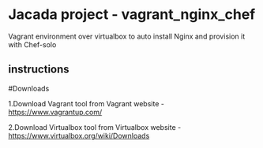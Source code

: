# Jacada project - vagrant_nginx_chef
Vagrant environment over virtualbox to auto install Nginx and provision it with Chef-solo

instructions
---

#Downloads

1.Download Vagrant tool from Vagrant website - https://www.vagrantup.com/

2.Download Virtualbox tool from Virtualbox website - https://www.virtualbox.org/wiki/Downloads  

